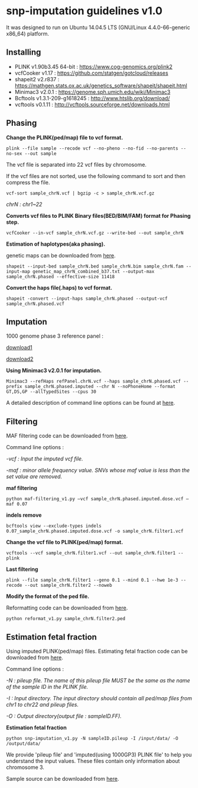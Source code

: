 snp-imputation guidelines v1.0
=
It was designed to run on Ubuntu 14.04.5 LTS (GNU/Linux 4.4.0-66-generic x86_64) platform.

Installing
-
* PLINK v1.90b3.45 64-bit : https://www.cog-genomics.org/plink2
* vcfCooker v1.17 : https://github.com/statgen/gotcloud/releases
* shapeit2 v2.r837 : https://mathgen.stats.ox.ac.uk/genetics_software/shapeit/shapeit.html
* Minimac3 v2.0.1 : https://genome.sph.umich.edu/wiki/Minimac3
* Bcftools v1.3.1-209-g1618245 : http://www.htslib.org/download/
* vcftools v0.1.11 : http://vcftools.sourceforge.net/downloads.html

Phasing
-
**Change the PLINK(ped/map) file to vcf format.**
	
	plink --file sample --recode vcf --no-pheno --no-fid --no-parents --no-sex --out sample
The vcf file is separated into 22 vcf files by chromosome.

If the vcf files are not sorted, use the following command to sort and then compress the file.

	vcf-sort sample_chrN.vcf | bgzip -c > sample_chrN.vcf.gz
*chrN : chr1~22*

**Converts vcf files to PLINK Binary files(BED/BIM/FAM) format for Phasing step.**


	vcfCooker --in-vcf sample_chrN.vcf.gz --write-bed --out sample_chrN
**Estimation of haplotypes(aka phasing).**

genetic maps can be downloaded from [here](https://mathgen.stats.ox.ac.uk/genetics_software/shapeit/shapeit.html#gmap).

	shapeit --input-bed sample_chrN.bed sample_chrN.bim sample_chrN.fam --input-map genetic_map_chrN_combined_b37.txt --output-max sample_chrN.phased --effective-size 11418

**Convert the haps file(.haps) to vcf format.**


	shapeit -convert --input-haps sample_chrN.phased --output-vcf sample_chrN.phased.vcf

Imputation
-
1000 genome phase 3 reference panel : 

[download1](http://www.internationalgenome.org)

[download2](ftp://share.sph.umich.edu/minimac3/G1K_P3_VCF_Files.tar.gz)

**Using Minimac3 v2.0.1 for imputation.**


	Minimac3 --refHaps refPanel.chrN.vcf --haps sample_chrN.phased.vcf --prefix sample_chrN.phased.imputed --chr N --noPhoneHome --format GT,DS,GP --allTypedSites --cpus 30
A detailed description of command line options can be found at [here](https://genome.sph.umich.edu/wiki/Minimac3_-_Full_List_of_Options).

Filtering
-
MAF filtering code can be downloaded from [here](https://github.com/KMJ403/snp-imputation).

Command line options :

*-vcf : Input the imputed vcf file.*

*-maf : minor allele frequency value. SNVs whose maf value is less than the set value are removed.*

**maf filtering**


	python maf-filtering_v1.py –vcf sample_chrN.phased.imputed.dose.vcf –maf 0.07
**indels remove**


	bcftools view --exclude-types indels 0.07_sample_chrN.phased.imputed.dose.vcf -o sample_chrN.filter1.vcf
**Change the vcf file to PLINK(ped/map) format.**


	vcftools --vcf sample_chrN.filter1.vcf --out sample_chrN.filter1 --plink
**Last filtering**


	plink --file sample_chrN.filter1 --geno 0.1 --mind 0.1 --hwe 1e-3 --recode --out sample_chrN.filter2 --noweb
**Modify the format of the ped file.**

Reformatting code can be downloaded from [here](https://github.com/KMJ403/snp-imputation).

	python reformat_v1.py sample_chrN.filter2.ped
Estimation fetal fraction
-
Using imputed PLINK(ped/map) files. Estimating fetal fraction code can be downloaded from [here]( https://github.com/KMJ403/snp-imputation).

Command line options :

*-N : pileup file. The name of this pileup file MUST be the same as the name of the sample ID in the PLINK file.*

*-I : Input directory. The input directory should contain all ped/map files from chr1 to chr22 and pileup files.*

*-O : Output directory(output file : sampleID.FF).*

**Estimation fetal fraction**


	python snp-imputation_v1.py -N sampleID.pileup -I /input/data/ -O /output/data/
We provide 'pileup file' and 'imputed(using 1000GP3) PLINK file' to help you understand the input values. These files contain only information about chromosome 3. 

Sample source can be downloaded from [here](https://github.com/KMJ403/snp-imputation).
